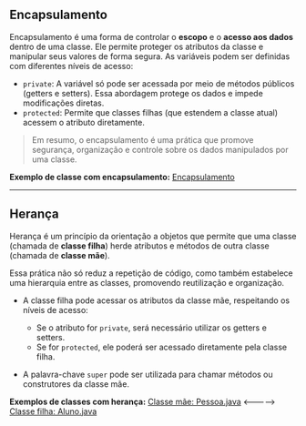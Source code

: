 ## Encapsulamento

Encapsulamento é uma forma de controlar o **escopo** e o **acesso aos dados** dentro de uma classe. Ele permite proteger os atributos da classe e manipular seus valores de forma segura. As variáveis podem ser definidas com diferentes níveis de acesso:

* `private`: A variável só pode ser acessada por meio de métodos públicos (getters e setters). Essa abordagem protege os dados e impede modificações diretas.
* `protected`: Permite que classes filhas (que estendem a classe atual) acessem o atributo diretamente.

> Em resumo, o encapsulamento é uma prática que promove segurança, organização e controle sobre os dados manipulados por uma classe.

**Exemplo de classe com encapsulamento:**
[Encapsulamento](../studyJava/src/main/java/com/marcos/study/POO/encapsulamento/Banco.java)

---

## Herança

Herança é um princípio da orientação a objetos que permite que uma classe (chamada de **classe filha**) herde atributos e métodos de outra classe (chamada de **classe mãe**).

Essa prática não só reduz a repetição de código, como também estabelece uma hierarquia entre as classes, promovendo reutilização e organização.

* A classe filha pode acessar os atributos da classe mãe, respeitando os níveis de acesso:

  * Se o atributo for `private`, será necessário utilizar os getters e setters.
  * Se for `protected`, ele poderá ser acessado diretamente pela classe filha.
* A palavra-chave `super` pode ser utilizada para chamar métodos ou construtores da classe mãe.

**Exemplos de classes com herança:**
[Classe mãe: Pessoa.java](../studyJava/src/main/java/com/marcos/study/POO/heranca/Pessoa.java) <----->
[Classe filha: Aluno.java](../studyJava/src/main/java/com/marcos/study/POO/heranca/Aluno.java)
